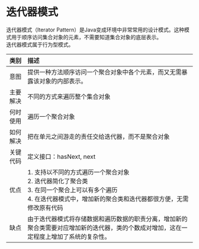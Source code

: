 # 迭代器模式
迭代器模式（Iterator Pattern）是Java变成环境中非常常用的设计模式。这种模式用于顺序访问集合对象的元素，不需要知道集合对象的底层表示。  
迭代器模式属于行为型模式。

|类别|描述|
|:-:|:--|
|意图|提供一种方法顺序访问一个聚合对象中各个元素，而又无需暴露该对象的内部表示。|
|主要解决|不同的方式来遍历整个集合对象|
|何时使用|遍历一个聚合对象|
|如何解决|把在单元之间游走的责任交给迭代器，而不是聚合对象|
|关键代码|定义接口：hasNext, next|
|优点|1. 支持以不同的方式遍历一个聚合对象 <br/> 2. 迭代器简化了聚合类<br/> 3. 在同一个聚合上可以有多个遍历 <br/> 4. 在迭代器模式中，增加新的聚合类和迭代器都很方便，无需修改原有代码|
|缺点|由于迭代器模式将存储数据和遍历数据的职责分离，增加新的聚合类需要对应增加新的迭代器，类的个数成对增加，这在一定程度上增加了系统的复杂性。|

